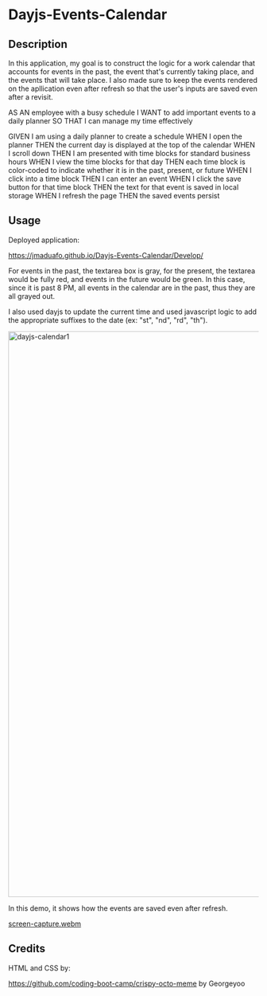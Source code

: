 # Dayjs-Events-Calendar

## Description

In this application, my goal is to construct the logic for a work calendar that accounts for events in the past, the event that's currently taking place, and the events that will take place. I also made sure to keep the events rendered on the apllication even after refresh so that the user's inputs are saved even after a revisit.

AS AN employee with a busy schedule
I WANT to add important events to a daily planner
SO THAT I can manage my time effectively

GIVEN I am using a daily planner to create a schedule
WHEN I open the planner
THEN the current day is displayed at the top of the calendar
WHEN I scroll down
THEN I am presented with time blocks for standard business hours
WHEN I view the time blocks for that day
THEN each time block is color-coded to indicate whether it is in the past, present, or future
WHEN I click into a time block
THEN I can enter an event
WHEN I click the save button for that time block
THEN the text for that event is saved in local storage
WHEN I refresh the page
THEN the saved events persist

## Usage

Deployed application:

https://jmaduafo.github.io/Dayjs-Events-Calendar/Develop/


For events in the past, the textarea box is gray, for the present, the textarea would be fully red, and events 
in the future would be green. In this case, since it is past 8 PM, all events in the calendar are in the past, 
thus they are all grayed out.

I also used dayjs to update the current time and used javascript logic to add the appropriate suffixes
to the date (ex: "st", "nd", "rd", "th").

<img width="1136" alt="dayjs-calendar1" src="https://user-images.githubusercontent.com/87540591/228046226-20844209-6093-46ed-a693-6ef10766ae39.png">


In this demo, it shows how the events are saved even after refresh.

[screen-capture.webm](https://user-images.githubusercontent.com/87540591/228045788-dfef5d13-4857-406b-9bea-bec27f210b8c.webm)

## Credits

HTML and CSS by:

https://github.com/coding-boot-camp/crispy-octo-meme
by Georgeyoo



